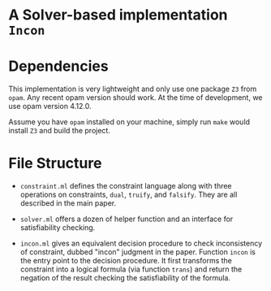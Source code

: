 # A Solver-based implementation `Incon`

# Dependencies

This implementation is very lightweight and only use one package `Z3` from `opam`. Any recent opam version should work. At the time of development, we use opam version 4.12.0.

Assume you have `opam` installed on your machine, simply run `make` would install `Z3` and build the project.

# File Structure

* `constraint.ml` defines the constraint language along with three operations on constraints, `dual`, `truify`, and `falsify`. They are all described in the main paper.

* `solver.ml` offers a dozen of helper function and an interface for satisfiability checking.

* `incon.ml` gives an equivalent decision procedure to check inconsistency of constraint, dubbed "incon" judgment in the paper. 
Function `incon` is the entry point to the decision procedure. It first transforms the constraint into a logical formula (via function `trans`) and return the negation of the result checking the satisfiability of the formula.
